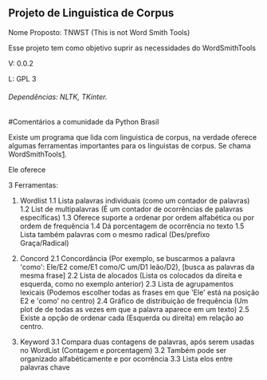 ## Projeto de Linguistica de Corpus

Nome Proposto: TNWST (This is not Word Smith Tools)

Esse projeto tem como objetivo suprir as necessidades do WordSmithTools

V: 0.0.2

L: GPL 3

###### Dependências: NLTK, TKinter.



#Comentários a comunidade da Python Brasil

Existe um programa que lida com linguistica de corpus, na verdade oferece algumas ferramentas importantes para os linguistas de corpus. Se chama WordSmithTools[1]. 

Ele oferece

3 Ferramentas:

  1. Wordlist
    1.1 Lista palavras individuais (como um contador de palavras)
    1.2 List de multipalavras (É um contador de ocorrências de palavras específicas)
    1.3 Oferece suporte a ordenar por ordem alfabética ou por ordem de frequência
    1.4 Dá porcentagem de ocorrência no texto
    1.5 Lista também palavras com o mesmo radical (Des/prefixo Graça/Radical)

  2. Concord
    2.1 Concordância (Por exemplo, se buscarmos a palavra 'como': Ele/E2 come/E1 como/C um/D1 leão/D2), [busca as palavras da mesma frase]
    2.2 Lista de alocados (Lista os colocados da direita e esquerda, como no exemplo anterior)
    2.3 Lista de agrupamentos lexicais (Podemos escolher todas as frases em que 'Ele' está na posição E2 e 'como' no centro)
    2.4 Gráfico de distribuição de frequência (Um plot de de todas as vezes em que a palavra aparece em um texto)
    2.5 Existe a opção de ordenar cada (Esquerda ou direita) em relação ao centro.

  3. Keyword
    3.1 Compara duas contagens de palavras, após serem usadas no WordList (Contagem e porcentagem)
    3.2 Também pode ser organizado alfabéticamente e por ocorrência
    3.3 Lista elos entre palavras chave

[1]:http://www.lexically.net/wordsmith/
